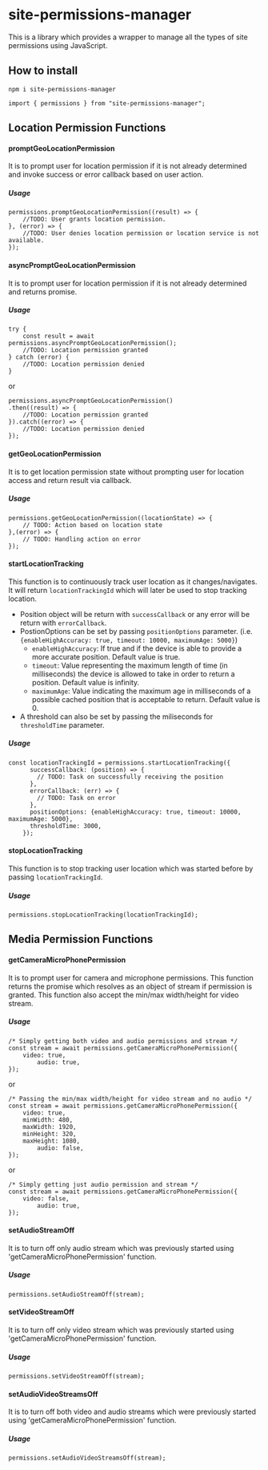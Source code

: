 # site-permissions-manager

This is a library which provides a wrapper to manage all the types of site permissions using JavaScript.

## How to install

```
npm i site-permissions-manager

import { permissions } from "site-permissions-manager";
```

## Location Permission Functions

#### promptGeoLocationPermission

It is to prompt user for location permission if it is not already determined and invoke success or error callback based on user action.

##### Usage

```
permissions.promptGeoLocationPermission((result) => {
	//TODO: User grants location permission.
}, (error) => {
	//TODO: User denies location permission or location service is not available.
});
```

#### asyncPromptGeoLocationPermission

It is to prompt user for location permission if it is not already determined and returns promise.

##### Usage

```
try {
	const result = await permissions.asyncPromptGeoLocationPermission();
	//TODO: Location permission granted
} catch (error) {
	//TODO: Location permission denied
}
```

or

```
permissions.asyncPromptGeoLocationPermission()
.then((result) => {
	//TODO: Location permission granted
}).catch((error) => {
	//TODO: Location permission denied
});
```

#### getGeoLocationPermission

It is to get location permission state without prompting user for location access and return result via callback.

##### Usage

```
permissions.getGeoLocationPermission((locationState) => {
	// TODO: Action based on location state
},(error) => {
	// TODO: Handling action on error
});
```

#### startLocationTracking

This function is to continuously track user location as it changes/navigates. It will return `locationTrackingId` which will later be used to stop tracking location.
- Position object will be return with `successCallback` or any error will be return with `errorCallback`.
- PostionOptions can be set by passing `positionOptions` parameter. (i.e. `{enableHighAccuracy: true, timeout: 10000, maximumAge: 5000}`)
	- `enableHighAccuracy`: If true and if the device is able to provide a more accurate position. Default value is true.
	- `timeout`: Value representing the maximum length of time (in milliseconds) the device is allowed to take in order to return a position. Default value is infinity.
	- `maximumAge`: Value indicating the maximum age in milliseconds of a possible cached position that is acceptable to return. Default value is 0.
- A threshold can also be set by passing the miliseconds for `thresholdTime` parameter.
##### Usage

```
const locationTrackingId = permissions.startLocationTracking({
      successCallback: (position) => {
        // TODO: Task on successfully receiving the position 
      },
      errorCallback: (err) => {
        // TODO: Task on error
      },
      positionOptions: {enableHighAccuracy: true, timeout: 10000, maximumAge: 5000},
      thresholdTime: 3000,
    });
```
#### stopLocationTracking

This function is to stop tracking user location which was started before by passing `locationTrackingId`.

##### Usage

```
permissions.stopLocationTracking(locationTrackingId);
```

## Media Permission Functions

#### getCameraMicroPhonePermission

It is to prompt user for camera and microphone permissions. This function returns the promise which resolves as an object of stream if permission is granted.
This function also accept the min/max width/height for video stream.

##### Usage

```
/* Simply getting both video and audio permissions and stream */
const stream = await permissions.getCameraMicroPhonePermission({
	video: true,
      	audio: true,
});
```

or

```
/* Passing the min/max width/height for video stream and no audio */
const stream = await permissions.getCameraMicroPhonePermission({
	video: true,
	minWidth: 480,
	maxWidth: 1920,
	minHeight: 320,
	maxHeight: 1080,
      	audio: false,
});
```

or

```
/* Simply getting just audio permission and stream */
const stream = await permissions.getCameraMicroPhonePermission({
	video: false,
      	audio: true,
});
```

#### setAudioStreamOff

It is to turn off only audio stream which was previously started using 'getCameraMicroPhonePermission' function.

##### Usage

```
permissions.setAudioStreamOff(stream);
```

#### setVideoStreamOff

It is to turn off only video stream which was previously started using 'getCameraMicroPhonePermission' function.

##### Usage

```
permissions.setVideoStreamOff(stream);
```

#### setAudioVideoStreamsOff

It is to turn off both video and audio streams which were previously started using 'getCameraMicroPhonePermission' function.

##### Usage

```
permissions.setAudioVideoStreamsOff(stream);
```
